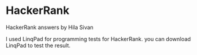 # HackerRank
HackerRank  answers by Hila Sivan

I used LinqPad for programming tests for HackerRank.
you can download LinqPad to test the result.
